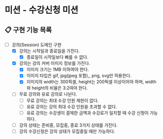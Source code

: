 # 미션 - 수강신청 미션
## 📋 구현 기능 목록

- [ ] 강의(Session) 도메인 구현
  - [x] 강의는 시작일과 종료일을 가진다.
    - [x] 종료일이 시작일보다 빠를 수 없다.
  - [x] 강의는 강의 커버 이미지 정보를 가진다.
    - [x] 이미지 크기는 1MB 이하여야 한다.
    - [x] 이미지 타입은 gif, jpg(jpeg 포함),, png, svg만 허용한다.
    - [x] 이미지의 width는 300픽셀, height는 200픽셀 이상이어야 하며, width와 height의 비율은 3:2여야 한다.
  - [ ] 무료 강의와 유료 강의로 나뉜다.
    - [ ] 무료 강의는 최대 수강 인원 제한이 없다.
    - [ ] 유료 강의는 강의 최대 수강 인원을 초과할 수 없다.
    - [ ] 유료 강의는 수강생이 결제한 금액과 수강료가 일치할 때 수강 신청이 가능하다.
  - [ ] 강의 상태는 준비중, 모집중, 종료 3가지 상태를 가진다.
  - [ ] 강의 수강신청은 강의 상태가 모집중일 때만 가능하다.
